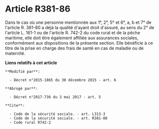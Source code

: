 # Article R381-86

Dans le cas où une personne mentionnée aux 1°, 2°, 5° et 6°, a, b et 7° de l'article R. 381-80 a déjà la qualité d'ayant
droit d'assuré, au sens du 2° de l'article L. 161-1 ou de l'article R. 742-2 du code rural et de la pêche maritime, elle doit
être également affiliée aux assurances sociales, conformément aux dispositions de la présente section. Elle bénéficie à ce
titre de la prise en charge des frais de santé en cas de maladie ou de maternité.

**Liens relatifs à cet article**

	**Modifié par**:

	  - Décret n°2015-1865 du 30 décembre 2015 - art. 6

	**Abrogé par**:

	  - Décret n°2017-736 du 3 mai 2017 - art. 5

	**Cite**:

	  - Code de la sécurité sociale. - art. L313-3
	  - Code de la sécurité sociale. - art. R381-80
	  - Code rural R742-2
